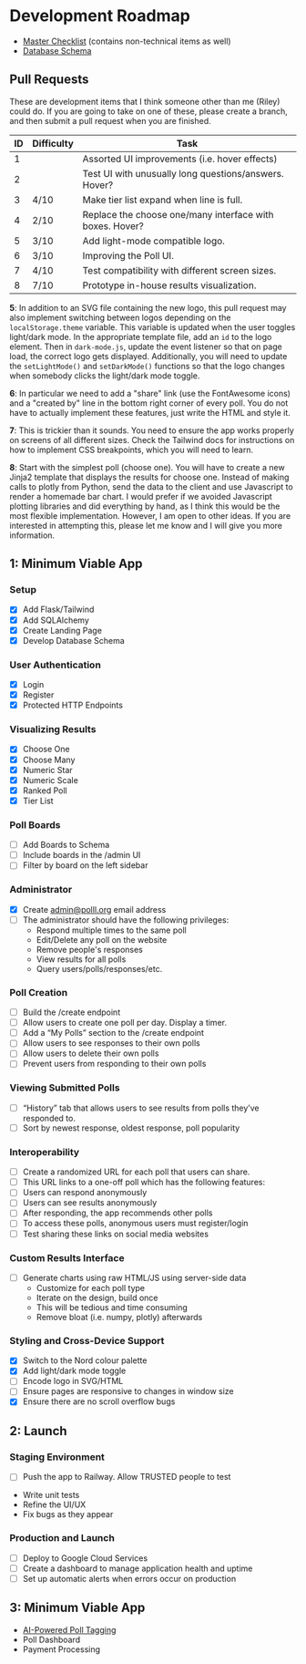 # Development Roadmap

- [Master Checklist](https://docs.google.com/spreadsheets/d/1_l05MRtndCjIhHvqixORiueiIIFqz9E6iD2b9xADoRE/edit?usp=sharing) (contains non-technical items as well)
- [Database Schema](https://drive.google.com/file/d/1miwHyiKxAsvqpu6lSzgJPm7c2lLgoC4g/view?usp=drive_link)

## Pull Requests

These are development items that I think someone other than me (Riley) could do. If you are going to take on one of these, please create a branch, and then submit a pull request when you are finished.

| ID  | Difficulty | Task                                                     |
| --- | ---------- | -------------------------------------------------------- |
| 1   |            | Assorted UI improvements (i.e. hover effects)            |
| 2   |            | Test UI with unusually long questions/answers. Hover?    |
| 3   | 4/10       | Make tier list expand when line is full.                 |
| 4   | 2/10       | Replace the choose one/many interface with boxes. Hover? |
| 5   | 3/10       | Add light-mode compatible logo.                          |
| 6   | 3/10       | Improving the Poll UI.                                   |
| 7   | 4/10       | Test compatibility with different screen sizes.          |
| 8   | 7/10       | Prototype in-house results visualization.                |

**5**: In addition to an SVG file containing the new logo, this pull request may also implement switching between logos depending on the `localStorage.theme` variable. This variable is updated when the user toggles light/dark mode. In the appropriate template file, add an `id` to the logo element. Then in `dark-mode.js`, update the event listener so that on page load, the correct logo gets displayed. Additionally, you will need to update the `setLightMode()` and `setDarkMode()` functions so that the logo changes when somebody clicks the light/dark mode toggle.

**6**: In particular we need to add a "share" link (use the FontAwesome icons) and a "created by" line in the bottom right corner of every poll. You do not have to actually implement these features, just write the HTML and style it.

**7**: This is trickier than it sounds. You need to ensure the app works properly on screens of all different sizes. Check the Tailwind docs for instructions on how to implement CSS breakpoints, which you will need to learn.

**8**: Start with the simplest poll (choose one). You will have to create a new Jinja2 template that displays the results for choose one. Instead of making calls to plotly from Python, send the data to the client and use Javascript to render a homemade bar chart. I would prefer if we avoided Javascript plotting libraries and did everything by hand, as I think this would be the most flexible implementation. However, I am open to other ideas. If you are interested in attempting this, please let me know and I will give you more information.

## 1: Minimum Viable App

### Setup

- [x] Add Flask/Tailwind
- [x] Add SQLAlchemy
- [x] Create Landing Page
- [x] Develop Database Schema

### User Authentication

- [x] Login
- [x] Register
- [x] Protected HTTP Endpoints

### Visualizing Results

- [x] Choose One
- [x] Choose Many
- [x] Numeric Star
- [x] Numeric Scale
- [x] Ranked Poll
- [x] Tier List

### Poll Boards

- [ ] Add Boards to Schema
- [ ] Include boards in the /admin UI
- [ ] Filter by board on the left sidebar

### Administrator

- [x] Create admin@polll.org email address
- [ ] The administrator should have the following privileges:
  - Respond multiple times to the same poll
  - Edit/Delete any poll on the website
  - Remove people's responses
  - View results for all polls
  - Query users/polls/responses/etc.

### Poll Creation

- [ ] Build the /create endpoint
- [ ] Allow users to create one poll per day. Display a timer.
- [ ] Add a “My Polls” section to the /create endpoint
- [ ] Allow users to see responses to their own polls
- [ ] Allow users to delete their own polls
- [ ] Prevent users from responding to their own polls

### Viewing Submitted Polls

- [ ] “History” tab that allows users to see results from polls they’ve responded to.
- [ ] Sort by newest response, oldest response, poll popularity

### Interoperability

- [ ] Create a randomized URL for each poll that users can share.
- [ ] This URL links to a one-off poll which has the following features:
- [ ] Users can respond anonymously
- [ ] Users can see results anonymously
- [ ] After responding, the app recommends other polls
- [ ] To access these polls, anonymous users must register/login
- [ ] Test sharing these links on social media websites

### Custom Results Interface

- [ ] Generate charts using raw HTML/JS using server-side data
  - Customize for each poll type
  - Iterate on the design, build once
  - This will be tedious and time consuming
  - Remove bloat (i.e. numpy, plotly) afterwards

### Styling and Cross-Device Support

- [x] Switch to the Nord colour palette
- [x] Add light/dark mode toggle
- [ ] Encode logo in SVG/HTML
- [ ] Ensure pages are responsive to changes in window size
- [x] Ensure there are no scroll overflow bugs

## 2: Launch

### Staging Environment

- [ ] Push the app to Railway. Allow TRUSTED people to test
- Write unit tests
- Refine the UI/UX
- Fix bugs as they appear

### Production and Launch

- [ ] Deploy to Google Cloud Services
- [ ] Create a dashboard to manage application health and uptime
- [ ] Set up automatic alerts when errors occur on production

## 3: Minimum Viable App

- [AI-Powered Poll Tagging](https://docs.google.com/document/d/1knJN9BY2EJ27TZhUlEIYxNZZmU6g-eYaLxmL75ShN_U/edit?usp=drive_link)
- Poll Dashboard
- Payment Processing
